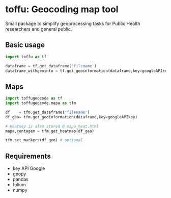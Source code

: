 # toffu:  Geocoding map tool

Small package to simplify geoprocessing tasks for Public Health
researchers and general public.

## Basic usage

```python
import toffu as tf

dataframe = tf.get_dataframe('filename')
dataframe_withgeoinfo = tf.get_geoinformation(dataframe,key=googleAPIkey)
```

## Maps

```python
import toffugeocode as tf
import toffugeocode.mapa as tfm

df    = tfm.get_dataframe('filename')
df_geo= tfm.get_geoinformation(dataframe,key=googleAPIkey)

# heatmap is also stored @ mapa_heat.html
mapa,contagem = tfm.get_heatmap(df_geo)

tfm.set_markers(df_geo) # optional
```

## Requirements

- key API Google
- geopy
- pandas
- folium
- numpy


